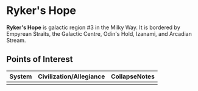 # Ryker's Hope
**Ryker's Hope** is galactic region #3 in the Milky Way. It is bordered by Empyrean Straits, the Galactic Centre, Odin's Hold, Izanami, and Arcadian Stream.

## Points of Interest

| System | Civilization/Allegiance | CollapseNotes |
| --- | --- | --- |
|  |  |  |
